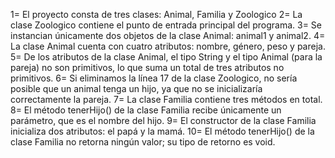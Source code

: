 1= El proyecto consta de tres clases: Animal, Familia y Zoologico
2= La clase Zoologico contiene el punto de entrada principal del programa.
3= Se instancian únicamente dos objetos de la clase Animal: animal1 y animal2.
4= La clase Animal cuenta con cuatro atributos: nombre, género, peso y pareja.
5= De los atributos de la clase Animal, el tipo String y el tipo Animal (para la pareja) no son primitivos, lo que suma un total de tres atributos no primitivos.
6= Si eliminamos la línea 17 de la clase Zoologico, no sería posible que un animal tenga un hijo, ya que no se inicializaría correctamente la pareja.
7= La clase Familia contiene tres métodos en total.
8= El método tenerHijo() de la clase Familia recibe únicamente un parámetro, que es el nombre del hijo.
9= El constructor de la clase Familia inicializa dos atributos: el papá y la mamá.
10= El método tenerHijo() de la clase Familia no retorna ningún valor; su tipo de retorno es void.

